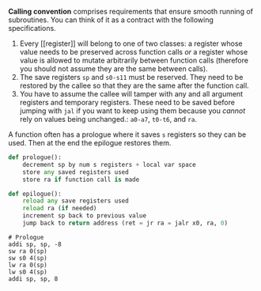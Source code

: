 **Calling convention** comprises requirements that ensure smooth running of subroutines. You can think of it as a contract with the following specifications.

1. Every [[register]] will belong to one of two classes: a register whose value needs to be preserved across function calls _or_ a register whose value is allowed to mutate arbitrarily between function calls (therefore you should not assume they are the same between calls).
2. The save registers `sp` and `s0-s11` must be reserved. They need to be restored by the callee so that they are the same after the function call.
3. You have to assume the callee will tamper with any and all argument registers and temporary registers.  These need to be saved before jumping with `jal` if you want to keep using them because you _cannot_ rely on values being unchanged.: `a0-a7`, `t0-t6`, and `ra`. 

A function often has a prologue where it saves `s` registers so they can be used. Then at the end the epilogue restores them.

```py
def prologue():
    decrement sp by num s registers + local var space
    store any saved registers used
    store ra if function call is made

def epilogue():
    reload any save registers used
    reload ra (if needed)
    increment sp back to previous value
    jump back to return address (ret = jr ra = jalr x0, ra, 0)
```

```
# Prologue
addi sp, sp, -8
sw ra 0(sp)
sw s0 4(sp)
lw ra 0(sp)
lw s0 4(sp)
addi sp, sp, 8
```